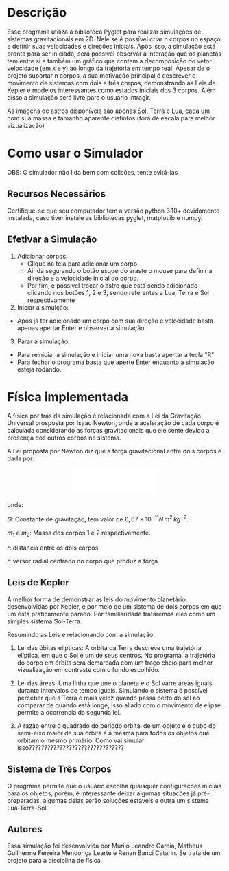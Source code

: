 # Descrição
 Esse programa utiliza a biblioteca Pyglet para realizar simulações de sistemas gravitacionais em 2D. Nele se é possível criar n corpos no espaço e definir suas velocidades e direções iniciais. Após isso, a simulação está pronta para ser iniciada, será possível observar a interação que os planetas tem entre si e também um gráfico que contem a decomposição do vetor velocidade (em x e y) ao longo da trajetória em tempo real. Apesar de o projeto suportar n corpos, a sua motivação principal é descrever o movimento de sistemas com dois e três corpos, demonstrando as Leis de Kepler e modelos interessantes como estados iniciais dos 3 corpos.  Além disso a simulação será livre para o usuário intragir.

 As imagens de astros disponíveis são apenas Sol, Terra e Lua, cada um com sua massa e tamanho aparente distintos (fora de escala para melhor vizualização)
 
 # Como usar o Simulador
 OBS: O simulador não lida bem com colisões, tente evitá-las
 
 ## Recursos Necessários
 Certifique-se que seu computador tem a versão python 3.10+ devidamente instalada, caso tiver instale as bibliotecas pyglet, matplotlib e numpy.

 ## Efetivar a Simulação
1. Adicionar corpos:
   - Clique na tela para adicionar um corpo.
   - Ainda segurando o botão esquerdo araste o mouse para definir a direção e a velocidade inicial do corpo.
   - Por fim, é possível trocar o astro que está sendo adicionado clicando nos botões 1, 2 e 3, sendo referentes a Lua, Terra e Sol respectivamente
2. Iniciar a simulção:
  - Após ja ter adicionado um corpo com sua direção e velocidade basta apenas apertar Enter e observar a simulação.
3. Parar a simulação:
  - Para reiniciar a simulação e iniciar uma nova basta apertar a tecla "R"
  - Para fechar o programa basta que aperte Enter enquanto a simulação esteja rodando.

# Física implementada
 A física por trás da simulação é relacionada com a Lei da Gravitação Universal prosposta por Isaac Newton, onde a aceleração de cada corpo é calculada considerando as forças gravitacionais que ele sente devido a presença dos outros corpos no sistema.
 
 A Lei proposta por Newton diz que a força gravitacional entre dois corpos é dada por:
 
<div align="center">
  <img src="/img/offof(1).png" alt="Formula" width="200">
</div>

onde:

$G$: Constante de gravitação, tem valor de $6,67 \times 10^{-11} N \, m^2 \, kg^{-2}.$

$m_1$ e $m_2$: Massa dos corpos 1 e 2 respectivamente.

$r$: distância entre os dois corpos.

$\hat{r}$: versor radial centrado no corpo que produz a força.

## Leis de Kepler
 A melhor forma de demonstrar as leis do movimento planetário, desenvolvidas por Kepler, é por meio de um sistema de dois corpos em que um está praticamente parado. Por familiaridade trataremos eles como um simples sistema Sol-Terra.

 Resumindo as Leis e relacionando com a simulação:

 1. Lei das óbitas elipticas: A órbita da Terra descreve uma trajetória elíptica, em que o Sol é um de seus centros. No programa, a trajetória do corpo em órbita será demarcada com um traço cheio para melhor vizualização em contraste com o fundo escolhido.
   
 2. Lei das áreas: Uma linha que une o planeta e o Sol varre áreas iguais durante intervalos de tempo iguais. Simulando o sistema é possível perceber que a Terra é mais veloz quando passa perto do sol ao comparar de quando está longe, isso aliado com o movimento de elipse permite a ocorrencia da segunda lei.
 
3. A razão entre o quadrado do período orbital de um objeto e o cubo do semi-eixo maior de sua órbita é a mesma para todos os objetos que orbitam o mesmo primário. Como vai simular isso???????????????????????????????
 
## Sistema de Três Corpos
O programa permite que o usuário escolha quaisquer configurações iniciais para os objetos, porém, é interessante deixar algumas situações já pré-preparadas, algumas delas serão soluções estáveis e outra um sistema Lua-Terra-Sol.

## Autores
Essa simulação foi desenvolvida por Murilo Leandro Garcia, Matheus Guilherme Ferreira Mendonça Learte e Renan Banci Catarin. Se trata de um projeto para a disciplina de física
